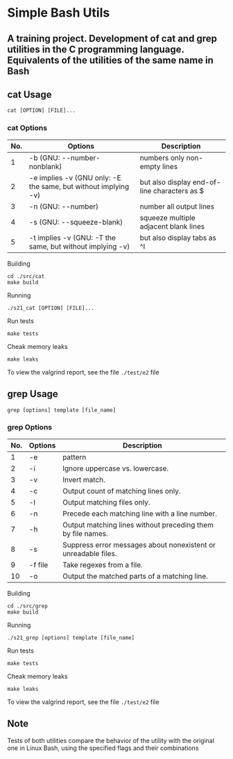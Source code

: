 # Simple Bash Utils
## A training project. Development of cat and grep utilities in the C programming language. Equivalents of the utilities of the same name in Bash

## cat Usage

`cat [OPTION] [FILE]...`

### cat Options

| No. | Options | Description |
| ------ | ------ | ------ |
| 1 | -b (GNU: --number-nonblank) | numbers only non-empty lines |
| 2 | -e implies -v (GNU only: -E the same, but without implying -v) | but also display end-of-line characters as $  |
| 3 | -n (GNU: --number) | number all output lines |
| 4 | -s (GNU: --squeeze-blank) | squeeze multiple adjacent blank lines |
| 5 | -t implies -v (GNU: -T the same, but without implying -v) | but also display tabs as ^I  |

Building
```
cd ./src/cat
make build
```

Running
```
./s21_cat [OPTION] [FILE]...
```

Run tests
```
make tests
```

Cheak memory leaks
```
make leaks
```

To view the valgrind report, see the file `./test/e2` file

## grep Usage

`grep [options] template [file_name]`

### grep Options

| No. | Options | Description |
| ------ | ------ | ------ |
| 1 | -e | pattern |
| 2 | -i | Ignore uppercase vs. lowercase.  |
| 3 | -v | Invert match. |
| 4 | -c | Output count of matching lines only. |
| 5 | -l | Output matching files only.  |
| 6 | -n | Precede each matching line with a line number. |
| 7 | -h | Output matching lines without preceding them by file names. |
| 8 | -s | Suppress error messages about nonexistent or unreadable files. |
| 9 | -f file | Take regexes from a file. |
| 10 | -o | Output the matched parts of a matching line. |

Building 
```
cd ./src/grep
make build
```
Running 
```
./s21_grep [options] template [file_name]
```
Run tests 
```
make tests
```
Cheak memory leaks
```
make leaks
```
To view the valgrind report, see the file `./test/e2` file

## Note
Tests of both utilities compare the behavior of the utility with the original one in Linux Bash, using the specified flags and their combinations
